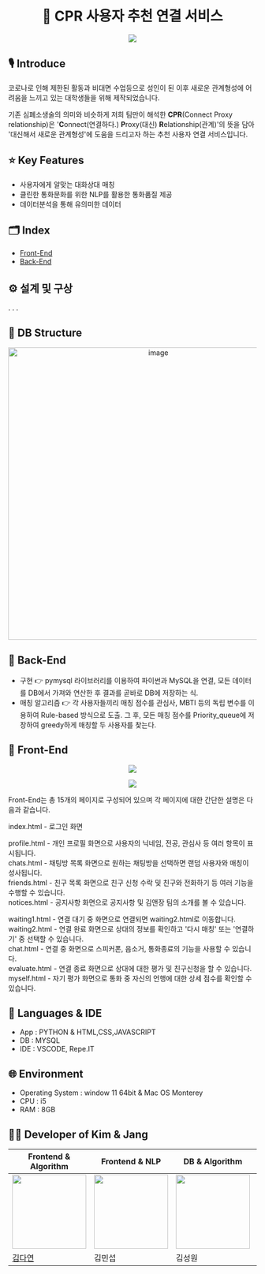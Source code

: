 # <center>**📡 CPR 사용자 추천 연결 서비스**</center>

<p align="center"><img src="https://mblogthumb-phinf.pstatic.net/MjAyMjAxMjNfMjgz/MDAxNjQyODY3MDI5MzY3.2-U9qIKcGv_nXkie7sLeZ8wwS2k_cR2hIUkvGJx4MQ4g.tP4mGvsroOLTC4HhY1Rfzn91MGKJWyesK-C1hI8Tc70g.PNG.pmj1010235/cpr.png?type=w800"></p>

## 🎙️ **Introduce**
코로나로 인해 제한된 활동과 비대면 수업등으로 성인이 된 이후 새로운 관계형성에 어려움을 느끼고 있는 대학생들을 위해 제작되었습니다.

기존 심폐소생술의 의미와 비슷하게 저희 팀만이 해석한 **CPR**(Connect Proxy relationship)은 '**C**onnect(연결하다.) **P**roxy(대신) **R**elationship(관계)'의 뜻을 담아 '대신해서 새로운 관계형성'에 도움을 드리고자 하는 추천 사용자 연결 서비스입니다.

## ⭐ **Key Features**
* 사용자에게 알맞는 대화상대 매칭
* 클린한 통화문화를 위한 NLP를 활용한 통화품질 제공
* 데이터분석을 통해 유의미한 데이터 

## 🗂️ **Index**
* [Front-End](https://github.com/nae-room/CPR#-front-end)
* [Back-End](https://github.com/nae-room/CPR#-back-end)

## ⚙️ **설계 및 구상**
.
.
.

## 🔨 **DB Structure**
<p align="center"><img width="593" alt="image" src="https://user-images.githubusercontent.com/54873618/150660075-625a5cfd-b4cd-4e53-885c-b78ad909d649.png"></p>


## 🔨 **Back-End**
* 구현 👉 pymysql 라이브러리를 이용하여 파이썬과 MySQL을 연결, 모든 데이터를 DB에서 가져와 연산한 후 결과를 곧바로 DB에 저장하는 식.
* 매칭 알고리즘 👉 각 사용자들끼리 매칭 점수를 관심사, MBTI 등의 독립 변수를 이용하여 Rule-based 방식으로 도출. 그 후, 모든 매칭 점수를 Priority_queue에 저장하여 greedy하게 매칭할 두 사용자를 찾는다.


## 🔨 **Front-End**
<p align="center"><img src="https://mblogthumb-phinf.pstatic.net/MjAyMjAxMjNfMjgw/MDAxNjQyODY0NjU2OTY4.Q2z-GduCayIJRZvY9mBckEHfm1JN-jmlpA5O8yQEJz8g.ZYe6qUO4B6N58dLnNgmUr7bv01TeSK9zevDVQVO6pIsg.PNG.pmj1010235/KakaoTalk_20220123_001703718.png?type=w800"/></p>
<p align="center"><img src="https://mblogthumb-phinf.pstatic.net/MjAyMjAxMjNfNzQg/MDAxNjQyOTAyMzE1OTEw.F6Aj8Mj_tFEZDep0h7HcFTpJWKUGDACeNXpTBdMg_IEg._9NWI1uv2M4KVSX7W2MXEIZ_QSHN4I-R2uBrMn3xX9wg.PNG.pmj1010235/KakaoTalk_20220123_104324722.png?type=w800"/></p>

Front-End는 총 15개의 페이지로 구성되어 있으며 각 페이지에 대한 간단한 설명은 다음과 같습니다.

index.html - 로그인 화면 <br> 

profile.html - 개인 프로필 화면으로 사용자의 닉네임, 전공, 관심사 등 여러 항목이 표시됩니다. <br>
chats.html - 채팅방 목록 화면으로 원하는 채팅방을 선택하면 랜덤 사용자와 매칭이 성사됩니다. <br>
friends.html - 친구 목록 화면으로 친구 신청 수락 및 친구와 전화하기 등 여러 기능을 수행할 수 있습니다. <br>
notices.html - 공지사항 화면으로 공지사항 및 김앤장 팀의 소개를 볼 수 있습니다. <br>

waiting1.html - 연결 대기 중 화면으로 연결되면 waiting2.html로 이동합니다. <br>
waiting2.html - 연결 완료 화면으로 상대의 정보를 확인하고 '다시 매칭' 또는 '연결하기' 중 선택할 수 있습니다. <br>
chat.html - 연결 중 화면으로 스피커폰, 음소거, 통화종료의 기능을 사용할 수 있습니다. <br>
evaluate.html - 연결 종료 화면으로 상대에 대한 평가 및 친구신청을 할 수 있습니다. <br>
myself.html - 자기 평가 화면으로 통화 중 자신의 언행에 대한 상세 점수를 확인할 수 있습니다. <br>

## 📝 **Languages & IDE**
* App : PYTHON & HTML,CSS,JAVASCRIPT
* DB : MYSQL
* IDE : VSCODE, Repe.IT

## 🌐 **Environment**
* Operating System : window 11 64bit & Mac OS Monterey
* CPU : i5
* RAM : 8GB

## 👩‍💻 **Developer of Kim & Jang**
|Frontend & Algorithm|Frontend & NLP|DB & Algorithm|NLP & Algorithm|DB & Algorithm|
|--|--|--|--|--|
|<img src="https://avatars.githubusercontent.com/u/96629346?v=4"  width="150" height="150"/>|<img src="https://mblogthumb-phinf.pstatic.net/MjAyMjAxMTlfMTgx/MDAxNjQyNTY4MjcxNzc0.9FZZzG7OIT-hqtZ_7rOVEci8IeeEJ9shM_-D8-dPqugg.SwO-Bsd5H9QGQIAbDrASZEpEVthZEgh_6eIDfqiPODcg.PNG.pmj1010235/IN_duck.png?type=w800"  width="150" height="150"/>|<img src="https://mblogthumb-phinf.pstatic.net/MjAyMjAxMTlfMTMx/MDAxNjQyNTY4MDM3ODA3.LAWjWD8QCNZBVQxPsNlSkz-LoypP5lIxGiwqs-ar0fEg.bgg0nDHqkfVg3SSIf-er0zq3uDwNTSPsshkPDmjT3ykg.JPEG.pmj1010235/KakaoTalk_20220119_131657794.jpg?type=w800"  width="150" height="150"/>|<img src="https://user-images.githubusercontent.com/97957438/149934844-3d94fb3d-e29d-4550-a61d-ff9be35667de.png"  width="150" height="150">|<img src="https://mblogthumb-phinf.pstatic.net/MjAyMjAxMTlfMjgw/MDAxNjQyNTkxMTE5ODg0.j1nbRY6Uc17N4EYSNSTpvn7c-0DgVdyqbsZ7usPghrsg.u5YxXs7L1Prtr6yVFiR5NakcfzP22A_XfudxA91xDSIg.PNG.pmj1010235/KakaoTalk_20220119_195008561.png?type=w800"  width="150" height="150"/>|
|[김다연](https://github.com/nae-room)|김민섭|김성원|김예린|장찬영|

